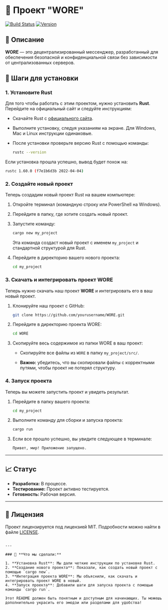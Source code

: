 # 🚀 Проект "WORE"

[![Build Status](https://img.shields.io/badge/build-passing-brightgreen)](https://github.com/yourusername/superapp/actions)
[![Version](https://img.shields.io/badge/version-1.0-blue)](https://github.com/yourusername/superapp/releases)

## 📜 Описание

**WORE** — это децентрализированный мессенджер, разработанный для обеспечения безопасной и конфиденциальной связи без зависимости от централизованных серверов.


## 🔧 Шаги для установки

### 1. Установите Rust

Для того чтобы работать с этим проектом, нужно установить **Rust**. Перейдите на официальный сайт и следуйте инструкциям:

- Скачайте Rust с [официального сайта](https://doc.rust-lang.ru/book/ch01-01-installation.html).
- Выполните установку, следуя указаниям на экране. Для Windows, Mac и Linux инструкции одинаковые.
- После установки проверьте версию Rust с помощью команды:

  ```bash
  rustc --version
  ```

Если установка прошла успешно, вывод будет похож на:

```bash
rustc 1.60.0 (f7e1b6d3b 2022-04-04)
```

### 2. Создайте новый проект

Теперь создадим новый проект Rust на вашем компьютере:

1. Откройте терминал (командную строку или PowerShell на Windows).
2. Перейдите в папку, где хотите создать новый проект.
3. Запустите команду:

   ```bash
   cargo new my_project
   ```

   Эта команда создаст новый проект с именем `my_project` и стандартной структурой для Rust.

4. Перейдите в директорию вашего нового проекта:

   ```bash
   cd my_project
   ```

### 3. Скачать и интегрировать проект WORE

Теперь нужно скачать наш проект **WORE** и интегрировать его в ваш новый проект.

1. Клонируйте наш проект с GitHub:

   ```bash
   git clone https://github.com/yourusername/WORE.git
   ```

2. Перейдите в директорию проекта WORE:

   ```bash
   cd WORE
   ```

3. Скопируйте весь содержимое из папки WORE в ваш проект:

   - Скопируйте все файлы из `WORE` в папку `my_project/src/`.

   - **Важно:** убедитесь, что вы скопировали файлы с корректными путями, чтобы проект не потерял структуру.

### 4. Запуск проекта

Теперь вы можете запустить проект и увидеть результат.

1. Перейдите в папку вашего проекта:

   ```bash
   cd my_project
   ```

2. Выполните команду для сборки и запуска проекта:

   ```bash
   cargo run
   ```

3. Если все прошло успешно, вы увидите следующее в терминале:

   ```bash
   Привет, мир! Приложение запущено.
   ```

---

## 📈 Статус

- **Разработка:** В процессе.
- **Тестирование:** Проект активно тестируется.
- **Готовность:** Рабочая версия.

---

## 📝 Лицензия

Проект лицензируется под лицензией MIT. Подробности можно найти в файле [LICENSE](LICENSE).
```

---

### 📝 **Что мы сделали:**

1. **Установка Rust**: Мы дали четкие инструкции по установке Rust.
2. **Создание нового проекта**: Показали, как создать новый проект с помощью `cargo new`.
3. **Интеграция проекта WORE**: Мы объяснили, как скачать и интегрировать проект WORE в новый.
4. **Запуск проекта**: Добавили шаги для запуска проекта с помощью команды `cargo run`.

Этот README должен быть понятным и доступным для начинающих. Ты можешь дополнительно украсить его эмодзи или разделами для удобства!
